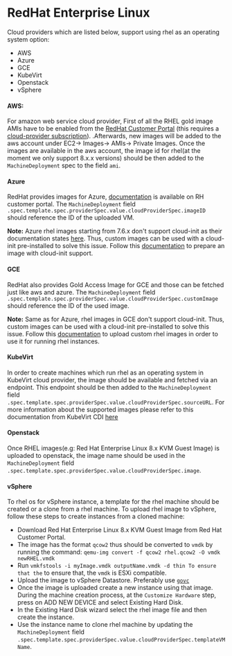 # RedHat Enterprise Linux

Cloud providers which are listed below, support using rhel as an operating system option: 

- AWS 
- Azure
- GCE
- KubeVirt
- Openstack
- vSphere

####  AWS:
For amazon web service cloud provider, First of all the RHEL gold image AMIs have to be enabled from the 
[RedHat Customer Portal](https://access.redhat.com/public-cloud/aws) (this requires a [cloud-provider subscription](https://access.redhat.com/public-cloud)).
.Afterwards, new images will be added to the aws account under EC2-> Images-> AMIs-> Private Images. Once the images are available in the aws account, 
the image id for rhel(at the moment we only support 8.x.x versions) should be then added to the `MachineDeployment` spec to the field `ami`.

####  Azure
RedHat provides images for Azure, [documentation](https://access.redhat.com/articles/uploading-rhel-image-to-azure) is available on RH customer portal.
The `MachineDeployment` field `.spec.template.spec.providerSpec.value.cloudProviderSpec.imageID` should reference the ID of the uploaded VM.

**Note:** 
Azure rhel images starting from 7.6.x don't support cloud-init as their documentation states [here](https://docs.microsoft.com/en-us/azure/virtual-machines/linux/using-cloud-init#rhel).
Thus, custom images can be used with a cloud-init pre-installed to solve this issue. Follow this [documentation](https://docs.microsoft.com/en-us/azure/virtual-machines/linux/cloudinit-prepare-custom-image)
to prepare an image with cloud-init support.
 
####  GCE
RedHat also provides Gold Access Image for GCE and those can be fetched just like aws and azure. The `MachineDeployment` field `.spec.template.spec.providerSpec.value.cloudProviderSpec.customImage` should reference the ID of the used image.

**Note:** 
Same as for Azure, rhel images in GCE don't support cloud-init. Thus, custom images can be used with a cloud-init pre-installed
to solve this issue. Follow this [documentation](https://access.redhat.com/documentation/en-us/red_hat_enterprise_linux/8/html/deploying_red_hat_enterprise_linux_8_on_public_cloud_platforms/assembly_deploying-a-rhel-image-as-a-compute-engine-instance-on-google-cloud-platform_deploying-a-virtual-machine-on-aws) to upload custom rhel
images in order to use it for running rhel instances.

####  KubeVirt
In order to create machines which run rhel as an operating system in KubeVirt cloud provider, the image should be available and fetched
via an endpoint. This endpoint should be then added to the `MachineDeployment` field `.spec.template.spec.providerSpec.value.cloudProviderSpec.sourceURL`. For more information about 
the supported images please refer to this documentation from KubeVirt CDI [here](https://kubevirt.io/2018/containerized-data-importer.html)

####  Openstack
Once RHEL images(e.g: Red Hat Enterprise Linux 8.x KVM Guest Image) is uploaded to openstack, the image name should be used in 
the `MachineDeployment` field `.spec.template.spec.providerSpec.value.cloudProviderSpec.image`.

####  vSphere
To rhel os for vSphere instance, a template for the rhel machine should be created or a clone from a rhel machine. To upload rhel 
image to vSphere, follow these steps to create instances from a cloned machine:

- Download Red Hat Enterprise Linux 8.x KVM Guest Image from Red Hat Customer Portal.
- The image has the format `qcow2` thus should be converted to `vmdk` by running the command: `qemu-img convert -f qcow2 rhel.qcow2 -O vmdk newRHEL.vmdk`
- Run `vmkfstools -i myImage.vmdk outputName.vmdk -d thin To ensure that the` to ensure that, the `vmdk` is ESXi compatible.
- Upload the image to vSphere Datastore. Preferably use [`govc`](https://github.com/vmware/govmomi/blob/master/govc/USAGE.md#datastoreupload)
- Once the image is uploaded create a new instance using that image. During the machine creation process, at the `Customize Hardware`
step, press on ADD NEW DEVICE and select Existing Hard Disk. 
- In the Existing Hard Disk wizard select the rhel image file and then create the instance.
- Use the instance name to clone rhel machine by updating the `MachineDeployment` field `.spec.template.spec.providerSpec.value.cloudProviderSpec.templateVMName`.
